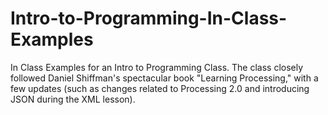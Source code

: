 Intro-to-Programming-In-Class-Examples
======================================

In Class Examples for an Intro to Programming Class.  The class closely followed Daniel Shiffman's spectacular book "Learning Processing," with a few updates (such as changes related to Processing 2.0 and introducing JSON during the XML lesson).
